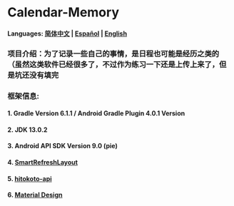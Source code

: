 # Calendar-Memory

#### Languages: [简体中文](https://github.com/Nthily/Calendar-Memory/docs/README.md) | [Español](https://github.com/Nthily/Calendar-Memory/docs/README-es.md) | [English](https://github.com/vidify/vidify.org-source/tree/master/docs/README.cn.md)



### 项目介绍：为了记录一些自己的事情，是日程也可能是经历之类的（虽然这类软件已经很多了，不过作为练习一下还是上传上来了，但是坑还没有填完



### 框架信息: 

  #### 1. Gradle Version 6.1.1 / Android Gradle Plugin 4.0.1 Version

  #### 2. JDK 13.0.2

  #### 3. Android API SDK Version 9.0 (pie)

  #### 4. [SmartRefreshLayout](https://github.com/scwang90/SmartRefreshLayout)

  #### 5. [hitokoto-api](https://github.com/hitokoto-osc/hitokoto-api)

  #### 6. [Material Design](https://material.io/resources/icons/)
